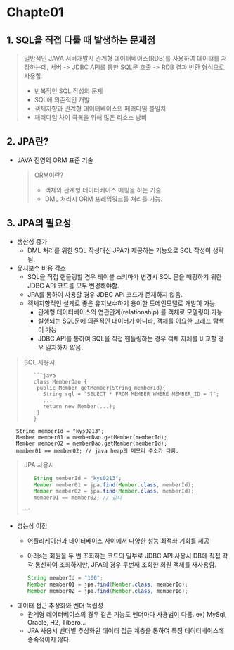 # Chapte01

## 1. SQL을 직접 다룰 때 발생하는 문제점

> 일반적인 JAVA 서버개발시 관계형 데이터베이스\(RDB\)를 사용하여 데이터를 저장하는데, 서버 -&gt; JDBC API를 통한 SQL문 호출 -&gt; RDB 결과 반환 형식으로 사용함.
>
> * 반복적인 SQL 작성의 문제
> * SQL에 의존적인 개발
> * 객체지향과 관계형 데이터베이스의 페러다임 불일치
> * 페러다임 차이 극복을 위해 많은 리소스 낭비

## 2. JPA란?

* JAVA 진영의 ORM 표준 기술

  > ORM이란?
  >
  > * 객체와 관계형 데이터베이스 매핑을 하는 기술
  > * DML 처리시 ORM 프레임워크를 처리를 가능.

## 3. JPA의 필요성

* 생산성 증가
  * DML 처리를 위한 SQL 작성대신 JPA가 제공하는 기능으로 SQL 작성이 생략됨.
* 유지보수 비용 감소
  * SQL을 직접 핸들링할 경우 테이블 스키마가 변경시 SQL 문을 매핑하기 위한 JDBC API 코드를 모두 변경해야함.
  * JPA를 통하여 사용할 경우 JDBC API 코드가 존재하지 않음.
  * 객체지향적인 설계로 좋은 유지보수하기 용이한 도메인모델로 개발이 가능. 
    * 관계형 데이터베이스의 연관관계\(relationship\) 를 객체로 모델링이 가능
    * 실행되는 SQL문에 의존적인 대이터가 아니라, 객체를 이요한 그래프 탐색이 가능
    * JDBC API를 통하여 SQL을 직접 핸들링하는 경우 객체 자체를 비교할 경우 일치하지 않음.

> SQL 사용시
>
> ```text
>    ```java
>    class MemberDao {
>     public Member getMember(String memberId){
>       String sql = "SELECT * FROM MEMBER WHERE MEMBER_ID = ?";
>       ...
>       return new Member(...);
>     }
>    }
> ```

```text
   String memberId = "kys0213";
   Member member01 = memberDao.getMember(memberId);
   Member member02 = memberDao.getMember(memberId);
   member01 == member02; // java heap의 메모리 주소가 다름.
```

> JPA 사용시
>
> ```java
>    String memberId = "kys0213";
>    Member member01 = jpa.find(Member.class, memberId);
>    Member member02 = jpa.find(Member.class, memberId);
>    member01 == member02; // 같다
> ```
>
> \`\`\`

* 성능상 이점
  * 어플리케이션과 데이터베이스 사이에서 다양한 성능 최적화 기회를 제공
  * 아래s는 회원을 두 번 조회하는 코드의 일부로 JDBC API 사용시 DB에 직접 각각 통신하여 조회하지만, JPA의 경우 두번째 조회한 회원 객체를 재사용함.

    ```java
    String memberId = "100";
    Member member01 = jpa.find(Member.class, memberId);
    Member member02 = jpa.find(Member.class, memberId);
    ```
* 데이터 접근 추상화와 벤더 독립성
  * 관계형 데이터베이스의 경우 같은 기능도 벤더마다 사용법이 다름. ex\) MySql, Oracle, H2, Tibero...
  * JPA 사용시 벤더별 추상화된 데이터 접근 계층을 통하여 특정 데이터베이스에 종속적이지 않다.

